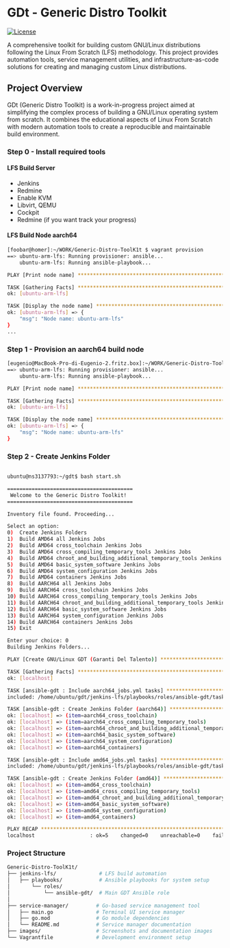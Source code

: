 # GDt - Generic Distro Toolkit

[![License](https://img.shields.io/badge/License-Apache%202.0-blue.svg)](https://opensource.org/licenses/Apache-2.0)

A comprehensive toolkit for building custom GNU/Linux distributions following the Linux From Scratch (LFS) methodology. This project provides automation tools, service management utilities, and infrastructure-as-code solutions for creating and managing custom Linux distributions.

## Project Overview

GDt (Generic Distro Toolkit) is a work-in-progress project aimed at simplifying the complex process of building a GNU/Linux operating system from scratch. It combines the educational aspects of Linux From Scratch with modern automation tools to create a reproducible and maintainable build environment.

### Step 0 - Install required tools

#### LFS Build Server

* Jenkins
* Redmine
* Enable KVM
* Libvirt, QEMU
* Cockpit
* Redmine (if you want track your progress)

#### LFS Build Node aarch64

```bash
[foobar@homer]:~/WORK/Generic-Distro-ToolK1t $ vagrant provision
==> ubuntu-arm-lfs: Running provisioner: ansible...
    ubuntu-arm-lfs: Running ansible-playbook...

PLAY [Print node name] *********************************************************

TASK [Gathering Facts] *********************************************************
ok: [ubuntu-arm-lfs]

TASK [Display the node name] ***************************************************
ok: [ubuntu-arm-lfs] => {
    "msg": "Node name: ubuntu-arm-lfs"
}
...
```

### Step 1 - Provision an aarch64 build node

```bash
[eugenio@MacBook-Pro-di-Eugenio-2.fritz.box]:~/WORK/Generic-Distro-ToolK1t $ vagrant provision
==> ubuntu-arm-lfs: Running provisioner: ansible...
    ubuntu-arm-lfs: Running ansible-playbook...

PLAY [Print node name] *********************************************************

TASK [Gathering Facts] *********************************************************
ok: [ubuntu-arm-lfs]

TASK [Display the node name] ***************************************************
ok: [ubuntu-arm-lfs] => {
    "msg": "Node name: ubuntu-arm-lfs"
}
```

### Step 2 - Create Jenkins Folder

```bash

ubuntu@ns3137793:~/gdt$ bash start.sh 

=========================================
 Welcome to the Generic Distro Toolkit! 
=========================================

Inventory file found. Proceeding...

Select an option:
0)  Create Jenkins Folders
1)  Build AMD64 all Jenkins Jobs
2)  Build AMD64 cross_toolchain Jenkins Jobs
3)  Build AMD64 cross_compiling_temporary_tools Jenkins Jobs
4)  Build AMD64 chroot_and_building_additional_temporary_tools Jenkins Jobs
5)  Build AMD64 basic_system_software Jenkins Jobs
6)  Build AMD64 system_configuration Jenkins Jobs
7)  Build AMD64 containers Jenkins Jobs
8)  Build AARCH64 all Jenkins Jobs
9)  Build AARCH64 cross_toolchain Jenkins Jobs
10) Build AARCH64 cross_compiling_temporary_tools Jenkins Jobs
11) Build AARCH64 chroot_and_building_additional_temporary_tools Jenkins Jobs
12) Build AARCH64 basic_system_software Jenkins Jobs
13) Build AARCH64 system_configuration Jenkins Jobs
14) Build AARCH64 containers Jenkins Jobs
15) Exit

Enter your choice: 0
Building Jenkins Folders...

PLAY [Create GNU/Linux GDT (Garanti Del Talento)] **********************************************************************************************************************************************************************************************************************

TASK [Gathering Facts] *************************************************************************************************************************************************************************************************************************************************
ok: [localhost]

TASK [ansible-gdt : Include aarch64_jobs.yml tasks] ********************************************************************************************************************************************************************************************************************
included: /home/ubuntu/gdt/jenkins-lfs/playbooks/roles/ansible-gdt/tasks/aarch64_jobs.yml for localhost

TASK [ansible-gdt : Create Jenkins Folder (aarch64)] *******************************************************************************************************************************************************************************************************************
ok: [localhost] => (item=aarch64_cross_toolchain)
ok: [localhost] => (item=aarch64_cross_compiling_temporary_tools)
ok: [localhost] => (item=aarch64_chroot_and_building_additional_temporary_tools)
ok: [localhost] => (item=aarch64_basic_system_software)
ok: [localhost] => (item=aarch64_system_configuration)
ok: [localhost] => (item=aarch64_containers)

TASK [ansible-gdt : Include amd64_jobs.yml tasks] **********************************************************************************************************************************************************************************************************************
included: /home/ubuntu/gdt/jenkins-lfs/playbooks/roles/ansible-gdt/tasks/amd64_jobs.yml for localhost

TASK [ansible-gdt : Create Jenkins Folder (amd64)] *********************************************************************************************************************************************************************************************************************
ok: [localhost] => (item=amd64_cross_toolchain)
ok: [localhost] => (item=amd64_cross_compiling_temporary_tools)
ok: [localhost] => (item=amd64_chroot_and_building_additional_temporary_tools)
ok: [localhost] => (item=amd64_basic_system_software)
ok: [localhost] => (item=amd64_system_configuration)
ok: [localhost] => (item=amd64_containers)

PLAY RECAP *************************************************************************************************************************************************************************************************************************************************************
localhost                  : ok=5    changed=0    unreachable=0    failed=0    skipped=0    rescued=0    ignored=0   
```

### Project Structure

```bash
Generic-Distro-ToolK1t/
├── jenkins-lfs/              # LFS build automation
│   ├── playbooks/            # Ansible playbooks for system setup
│       └── roles/
│           └── ansible-gdt/  # Main GDT Ansible role
│ 
├── service-manager/         # Go-based service management tool
│   ├── main.go              # Terminal UI service manager
│   ├── go.mod               # Go module dependencies
│   └── README.md            # Service manager documentation
├── images/                  # Screenshots and documentation images
└── Vagrantfile              # Development environment setup
```
